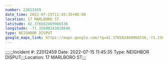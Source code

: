 ```yaml
---
number: 22012459
date_time: 2022-07-15T11:45:35+00:00
location: 17 MARLBORO ST
latitude: 42.376582469966536
longitude: -71.15690243018646
type: NEIGHBOR DISPUT
google_maps_link: https://maps.google.com/?q=42.376582469966536,-71.15690243018646
---
```


;;;;;;Incident #: 22012459   Date: 2022-07-15 11:45:35   Type: NEIGHBOR DISPUT;;;Location: 17 MARLBORO ST;;;
